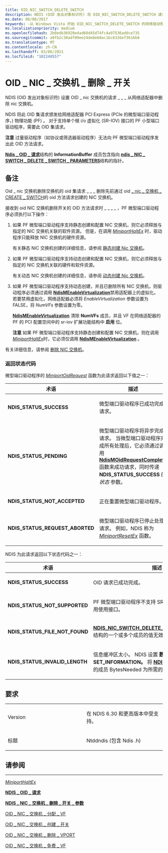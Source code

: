 ```yaml
---
title: OID_NIC_SWITCH_DELETE_SWITCH
description: NDIS (OID 发出对象标识符) 将 OID_NIC_SWITCH_DELETE_SWITCH 请求从网络适配器中删除 NIC 交换机。
ms.date: 08/08/2017
keywords: -从 Windows Vista 开始 OID_NIC_SWITCH_DELETE_SWITCH 的网络驱动程序
ms.localizationpriority: medium
ms.openlocfilehash: 2b0edb36920e4ad68d45d74fc4a97536addce735
ms.sourcegitcommit: a9fb2c30adf09ee24de8e68ac1bc6326ef3616b8
ms.translationtype: MT
ms.contentlocale: zh-CN
ms.lasthandoff: 03/06/2021
ms.locfileid: "102248557"
---
```

# <a name="oid_nic_switch_delete_switch"></a>OID \_ NIC \_ 交换机 \_ 删除 \_ 开关


NDIS (OID 发出对象标识符) 设置 OID \_ nic 交换机的请求 \_ \_ \_ 从网络适配器中删除 nic 交换机。

NDIS 将此 OID 集请求颁发给网络适配器 PCI Express (PCIe 的微型端口驱动程序，) 物理功能 (PF) 。 对于支持单个根 i/o 虚拟化 (SR-IOV) 接口的 PF 小型端口驱动程序，需要此 OID 集请求。

**注意**  过量驱动程序（如协议或筛选器驱动程序）无法向 PF 微型端口驱动程序发出此 OID 方法请求。

 

[**Ndis \_ OID \_ 请求**](/windows-hardware/drivers/ddi/oidrequest/ns-oidrequest-ndis_oid_request)结构的 **InformationBuffer** 成员包含指向 [**ndis \_ NIC \_ SWITCH \_ DELETE \_ SWITCH \_ PARAMETERS**](/windows-hardware/drivers/ddi/ntddndis/ns-ntddndis-_ndis_nic_switch_delete_switch_parameters)结构的指针。

<a name="remarks"></a>备注
-------

Oid \_ nic 交换机删除交换机的 oid 集请求 \_ \_ \_ 删除先前通过 oid [ \_ nic \_ 交换机 \_ CREATE \_ SWITCH](oid-nic-switch-create-switch.md)的 oid 方法请求创建的 NIC 交换机。

接收到 oid NIC 交换机删除开关的 OID 方法请求时 \_ \_ \_ \_ ，PF 微型端口驱动程序必须执行以下操作：

1.  如果 PF 微型端口驱动程序支持静态创建和配置 NIC 交换机，则它必须释放与指定的 NIC 交换机关联的软件资源。 但是，在调用 [*MiniportHaltEx*](/windows-hardware/drivers/ddi/ndis/nc-ndis-miniport_halt) 时，驱动程序只能释放 NIC 交换机的硬件资源。

    有关静态 NIC 交换机创建的详细信息，请参阅 [静态创建 Nic 交换机](./static-creation-of-a-nic-switch.md)。

2.  如果 PF 微型端口驱动程序支持动态创建和配置 NIC 交换机，则它必须释放与指定的 NIC 交换机关联的硬件和软件资源。

    有关动态 NIC 交换机创建的详细信息，请参阅 [动态创建 Nic 交换机](./dynamic-creation-of-a-nic-switch.md)。

3.  如果 PF 微型端口驱动程序支持动态创建，并且已删除所有 NIC 交换机，则驱动程序必须通过调用 [**NdisMEnableVirtualization**](/windows-hardware/drivers/ddi/ndis/nf-ndis-ndismenablevirtualization)禁用适配器上的虚拟化。 若要禁用虚拟化，网络适配器必须将 *EnableVirtualization* 参数设置为 FALSE，将 *NumVFs* 参数设置为零。

    [**NdisMEnableVirtualization**](/windows-hardware/drivers/ddi/ndis/nf-ndis-ndismenablevirtualization) 清除 **NumVFs** 成员，并且 VF 在网络适配器的 PF 的 PCI 配置空间中的 sr-iov 扩展功能结构中 **启用** 位。

    **注意** 如果 PF 微型端口驱动程序支持静态创建和配置 NIC 交换机，则在调用 [*MiniportHaltEx*](/windows-hardware/drivers/ddi/ndis/nc-ndis-miniport_halt)时，它必须仅调用 [**NdisMEnableVirtualization**](/windows-hardware/drivers/ddi/ndis/nf-ndis-ndismenablevirtualization) 。

     

有关详细信息，请参阅 [删除 NIC 交换机](./deleting-a-nic-switch.md)。

### <a name="return-status-codes"></a>返回状态代码

微型端口驱动程序的 [*MiniportOidRequest*](/windows-hardware/drivers/ddi/ndis/nc-ndis-miniport_oid_request) 函数为此请求返回以下值之一：

<table>
<colgroup>
<col width="50%" />
<col width="50%" />
</colgroup>
<thead>
<tr class="header">
<th>术语</th>
<th>描述</th>
</tr>
</thead>
<tbody>
<tr class="odd">
<td><p><strong>NDIS_STATUS_SUCCESS</strong></p></td>
<td><p>微型端口驱动程序已成功完成请求。</p></td>
</tr>
<tr class="even">
<td><p><strong>NDIS_STATUS_PENDING</strong></p></td>
<td><p>微型端口驱动程序将异步完成请求。 当微型端口驱动程序完成所有处理后，它必须通过调用 <a href="/windows-hardware/drivers/ddi/ndis/nf-ndis-ndismoidrequestcomplete" data-raw-source="[&lt;strong&gt;NdisMOidRequestComplete&lt;/strong&gt;](/windows-hardware/drivers/ddi/ndis/nf-ndis-ndismoidrequestcomplete)"><strong>NdisMOidRequestComplete</strong></a> 函数来成功请求，同时传递 <strong>NDIS_STATUS_SUCCESS</strong> 的 <em>状态</em> 参数。</p></td>
</tr>
<tr class="odd">
<td><p><strong>NDIS_STATUS_NOT_ACCEPTED</strong></p></td>
<td><p>正在重置微型端口驱动程序。</p></td>
</tr>
<tr class="even">
<td><p><strong>NDIS_STATUS_REQUEST_ABORTED</strong></p></td>
<td><p>微型端口驱动程序已停止处理请求。 例如，NDIS 称为 <a href="/windows-hardware/drivers/ddi/ndis/nc-ndis-miniport_reset" data-raw-source="[&lt;em&gt;MiniportResetEx&lt;/em&gt;](/windows-hardware/drivers/ddi/ndis/nc-ndis-miniport_reset)"><em>MiniportResetEx</em></a> 函数。</p></td>
</tr>
</tbody>
</table>

 

NDIS 为此请求返回以下状态代码之一：

<table>
<colgroup>
<col width="50%" />
<col width="50%" />
</colgroup>
<thead>
<tr class="header">
<th>术语</th>
<th>描述</th>
</tr>
</thead>
<tbody>
<tr class="odd">
<td><p><strong>NDIS_STATUS_SUCCESS</strong></p></td>
<td><p>OID 请求已成功完成。</p></td>
</tr>
<tr class="even">
<td><p><strong>NDIS_STATUS_NOT_SUPPORTED</strong></p></td>
<td><p>PF 微型端口驱动程序不支持 SR-IOV 接口，或者没有启用使用接口。</p></td>
</tr>
<tr class="odd">
<td><p><strong>NDIS_STATUS_FILE_NOT_FOUND</strong></p></td>
<td><p><a href="/windows-hardware/drivers/ddi/ntddndis/ns-ntddndis-_ndis_nic_switch_delete_switch_parameters" data-raw-source="[&lt;strong&gt;NDIS_NIC_SWITCH_DELETE_SWITCH_PARAMETERS&lt;/strong&gt;](/windows-hardware/drivers/ddi/ntddndis/ns-ntddndis-_ndis_nic_switch_delete_switch_parameters)"><strong>NDIS_NIC_SWITCH_DELETE_SWITCH_PARAMETERS</strong></a>结构的一个或多个成员的值无效。</p></td>
</tr>
<tr class="even">
<td><p><strong>NDIS_STATUS_INVALID_LENGTH</strong></p></td>
<td><p>信息缓冲区太小。 NDIS 设置 <strong>数据。SET_INFORMATION。</strong> 将 <a href="/windows-hardware/drivers/ddi/ndis/ns-ndis-_ndis_oid_request" data-raw-source="[&lt;strong&gt;NDIS_OID_REQUEST&lt;/strong&gt;](/windows-hardware/drivers/ddi/oidrequest/ns-oidrequest-ndis_oid_request)"><strong>NDIS_OID_REQUEST</strong></a> 结构中的成员 BytesNeeded 为所需的最小缓冲区大小。</p></td>
</tr>
</tbody>
</table>

 

<a name="requirements"></a>要求
------------

<table>
<colgroup>
<col width="50%" />
<col width="50%" />
</colgroup>
<tbody>
<tr class="odd">
<td><p>Version</p></td>
<td><p>在 NDIS 6.30 和更高版本中受支持。</p></td>
</tr>
<tr class="even">
<td><p>标题</p></td>
<td>Ntddndis (包含 Ndis .h) </td>
</tr>
</tbody>
</table>

## <a name="see-also"></a>请参阅


****
[*MiniportHaltEx*](/windows-hardware/drivers/ddi/ndis/nc-ndis-miniport_halt)

[**NDIS \_ OID \_ 请求**](/windows-hardware/drivers/ddi/oidrequest/ns-oidrequest-ndis_oid_request)

[**NDIS \_ NIC \_ 交换机 \_ 删除 \_ 开关 \_ 参数**](/windows-hardware/drivers/ddi/ntddndis/ns-ntddndis-_ndis_nic_switch_delete_switch_parameters)

[OID \_ NIC \_ 交换机 \_ 分配 \_ VF](oid-nic-switch-allocate-vf.md)

[OID \_ NIC \_ 交换机 \_ 创建 \_ 开关](oid-nic-switch-create-switch.md)

[OID \_ NIC \_ 交换机 \_ 删除 \_ VPORT](oid-nic-switch-delete-vport.md)

[OID \_ NIC \_ 交换机 \_ 免费 \_ VF](oid-nic-switch-free-vf.md)

